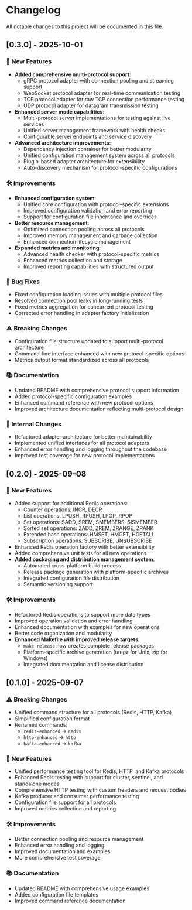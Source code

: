 # Changelog

All notable changes to this project will be documented in this file.

## [0.3.0] - 2025-10-01

### 🚀 New Features

- **Added comprehensive multi-protocol support**:
  - gRPC protocol adapter with connection pooling and streaming support
  - WebSocket protocol adapter for real-time communication testing
  - TCP protocol adapter for raw TCP connection performance testing
  - UDP protocol adapter for datagram transmission testing
- **Enhanced server mode capabilities**:
  - Multi-protocol server implementations for testing against live services
  - Unified server management framework with health checks
  - Configurable server endpoints and service discovery
- **Advanced architecture improvements**:
  - Dependency injection container for better modularity
  - Unified configuration management system across all protocols
  - Plugin-based adapter architecture for extensibility
  - Auto-discovery mechanism for protocol-specific configurations

### 🛠️ Improvements

- **Enhanced configuration system**:
  - Unified core configuration with protocol-specific extensions
  - Improved configuration validation and error reporting
  - Support for configuration file inheritance and overrides
- **Better resource management**:
  - Optimized connection pooling across all protocols
  - Improved memory management and garbage collection
  - Enhanced connection lifecycle management
- **Expanded metrics and monitoring**:
  - Advanced health checker with protocol-specific metrics
  - Enhanced metrics collection and storage
  - Improved reporting capabilities with structured output

### 🐛 Bug Fixes

- Fixed configuration loading issues with multiple protocol files
- Resolved connection pool leaks in long-running tests
- Fixed metrics aggregation for concurrent protocol testing
- Corrected error handling in adapter factory initialization

### ⚠️ Breaking Changes

- Configuration file structure updated to support multi-protocol architecture
- Command-line interface enhanced with new protocol-specific options
- Metrics output format standardized across all protocols

### 📚 Documentation

- Updated README with comprehensive protocol support information
- Added protocol-specific configuration examples
- Enhanced command reference with new protocol options
- Improved architecture documentation reflecting multi-protocol design

### 🔧 Internal Changes

- Refactored adapter architecture for better maintainability
- Implemented unified interfaces for all protocol adapters
- Enhanced error handling and logging throughout the codebase
- Improved test coverage for new protocol implementations

## [0.2.0] - 2025-09-08

### 🚀 New Features

- Added support for additional Redis operations:
  - Counter operations: INCR, DECR
  - List operations: LPUSH, RPUSH, LPOP, RPOP
  - Set operations: SADD, SREM, SMEMBERS, SISMEMBER
  - Sorted set operations: ZADD, ZREM, ZRANGE, ZRANK
  - Extended hash operations: HMSET, HMGET, HGETALL
  - Subscription operations: SUBSCRIBE, UNSUBSCRIBE
- Enhanced Redis operation factory with better extensibility
- Added comprehensive unit tests for all new operations
- **Added packaging and distribution management system**:
  - Automated cross-platform build process
  - Release package generation with platform-specific archives
  - Integrated configuration file distribution
  - Semantic versioning support

### 🛠️ Improvements

- Refactored Redis operations to support more data types
- Improved operation validation and error handling
- Enhanced documentation with examples for new operations
- Better code organization and modularity
- **Enhanced Makefile with improved release targets**:
  - `make release` now creates complete release packages
  - Platform-specific archive generation (tar.gz for Unix, zip for Windows)
  - Integrated documentation and license distribution

## [0.1.0] - 2025-09-07

### ⚠️ Breaking Changes

- Unified command structure for all protocols (Redis, HTTP, Kafka)
- Simplified configuration format
- Renamed commands:
  - `redis-enhanced` → `redis`
  - `http-enhanced` → `http`
  - `kafka-enhanced` → `kafka`

### 🚀 New Features

- Unified performance testing tool for Redis, HTTP, and Kafka protocols
- Enhanced Redis testing with support for cluster, sentinel, and standalone modes
- Comprehensive HTTP testing with custom headers and request bodies
- Kafka producer and consumer performance testing
- Configuration file support for all protocols
- Improved metrics collection and reporting

### 🛠️ Improvements

- Better connection pooling and resource management
- Enhanced error handling and logging
- Improved documentation and examples
- More comprehensive test coverage

### 📚 Documentation

- Updated README with comprehensive usage examples
- Added configuration file templates
- Improved command reference documentation